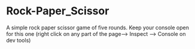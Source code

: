 # Rock-Paper_Scissor
A simple rock paper scissor game of five rounds. 
Keep your console open for this one 
(right click on any part of the page--> Inspect --> Console on dev tools)


